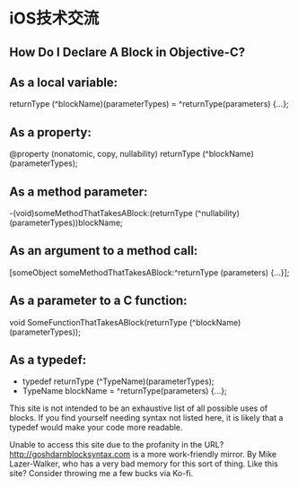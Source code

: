 # iOS技术交流
## How Do I Declare A Block in Objective-C?
## As a local variable:
returnType (^blockName)(parameterTypes) = ^returnType(parameters) {...};

## As a property:
@property (nonatomic, copy, nullability) returnType (^blockName)(parameterTypes);

## As a method parameter:
-(void)someMethodThatTakesABlock:(returnType (^nullability)(parameterTypes))blockName;

## As an argument to a method call:
[someObject someMethodThatTakesABlock:^returnType (parameters) {...}];

## As a parameter to a C function:
void SomeFunctionThatTakesABlock(returnType (^blockName)(parameterTypes));

## As a typedef:
- typedef returnType (^TypeName)(parameterTypes);
- TypeName blockName = ^returnType(parameters) {...};


This site is not intended to be an exhaustive list of all possible uses of blocks.
If you find yourself needing syntax not listed here, it is likely that a typedef would make your code more readable.

Unable to access this site due to the profanity in the URL? http://goshdarnblocksyntax.com is a more work-friendly mirror.
By Mike Lazer-Walker, who has a very bad memory for this sort of thing.
Like this site? Consider throwing me a few bucks via Ko-fi.
